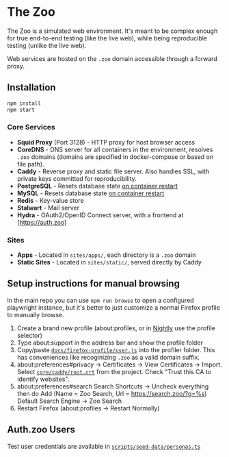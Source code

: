 # The Zoo

The Zoo is a simulated web environment. It's meant to be complex enough for true end-to-end testing (like the live web), while being reproducible testing (unlike the live web).

Web services are hosted on the `.zoo` domain accessible through a forward proxy.

## Installation

```bash
npm install
npm start
```

### Core Services

- **Squid Proxy** (Port 3128) - HTTP proxy for host browser access
- **CoreDNS** - DNS server for all containers in the environment, resolves `.zoo` domains (domains are specified in docker-compose or based on file path).
- **Caddy** - Reverse proxy and static file server. Also handles SSL, with private keys committed for reproducibility.
- **PostgreSQL** - Resets database state [on container restart](core/postgres/Dockerfile)
- **MySQL** - Resets database state [on container restart](core/mysql/Dockerfile)
- **Redis** - Key-value store
- **Stalwart** - Mail server
- **Hydra** - OAuth2/OpenID Connect server, with a frontend at [https://auth.zoo]

### Sites

- **Apps** - Located in `sites/apps/`, each directory is a `.zoo` domain
- **Static Sites** - Located in `sites/static/`, served directly by Caddy

## Setup instructions for manual browsing

In the main repo you can use `npm run browse` to open a configured playwright instance, but it's better to just customize a normal Firefox profile to manually browse.

1. Create a brand new profile (about:profiles, or in [Nightly](https://www.mozilla.org/en-US/firefox/channel/desktop/) use the profile selector)
2. Type about:support in the address bar and show the profile folder
3. Copy/paste [`docs/firefox-profile/user.js`](./docs/firefox-profile/user.js) into the profiler folder. This has conveniences like recoginizing `.zoo` as a valid domain suffix.
4. about:preferences#privacy -> Certificates -> View Certificates -> Import. Select [`core/caddy/root.crt`](./data/caddy/data/pki/authorities/local/root.crt) from the project. Check "Trust this CA to identify websites".
5. about:preferences#search
   Search Shortcuts -> Uncheck everything then do Add (Name = Zoo Search, Url = https://search.zoo/?q=%s)
   Default Search Engine -> Zoo Search
6. Restart Firefox (about:profiles -> Restart Normally)

## Auth.zoo Users

Test user credentials are available in [`scripts/seed-data/personas.ts`](./scripts/seed-data/personas.ts)
